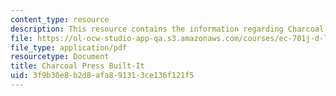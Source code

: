 ```yaml
---
content_type: resource
description: This resource contains the information regarding Charcoal Press Built-It.
file: https://ol-ocw-studio-app-qa.s3.amazonaws.com/courses/ec-701j-d-lab-i-development-fall-2009/3f9b30e8b2d8afa891313ce136f121f5_MITEC_701JF09_charpre_build.pdf
file_type: application/pdf
resourcetype: Document
title: Charcoal Press Built-It
uid: 3f9b30e8-b2d8-afa8-9131-3ce136f121f5
---
```

